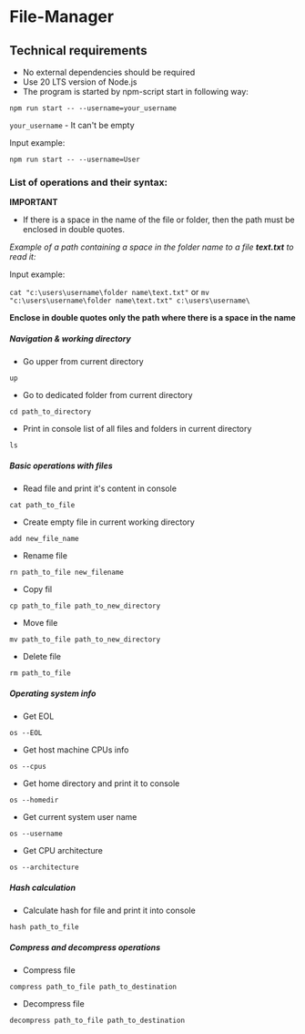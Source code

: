 # File-Manager

## Technical requirements

- No external dependencies should be required
- Use 20 LTS version of Node.js
- The program is started by npm-script start in following way:

`npm run start -- --username=your_username`

`your_username` - It can't be empty

Input example:

`npm run start -- --username=User`

### List of operations and their syntax:

**IMPORTANT**

- If there is a space in the name of the file or folder, then the path must be enclosed in double quotes.

_Example of a path containing a space in the folder name to a file **text.txt** to read it:_

Input example:

`cat "c:\users\username\folder name\text.txt"`
or
`mv "c:\users\username\folder name\text.txt" c:\users\username\`

**Enclose in double quotes only the path where there is a space in the name**

##### Navigation & working directory

- Go upper from current directory

`up`

- Go to dedicated folder from current directory

`cd path_to_directory`

- Print in console list of all files and folders in current directory

`ls`

##### Basic operations with files

- Read file and print it's content in console

`cat path_to_file`

- Create empty file in current working directory

`add new_file_name`

- Rename file

`rn path_to_file new_filename`

- Copy fil

`cp path_to_file path_to_new_directory`

- Move file

`mv path_to_file path_to_new_directory`

- Delete file

`rm path_to_file`

##### Operating system info

- Get EOL

`os --EOL`

- Get host machine CPUs info

`os --cpus`

- Get home directory and print it to console

`os --homedir`

- Get current system user name

`os --username`

- Get CPU architecture

`os --architecture`

##### Hash calculation

- Calculate hash for file and print it into console

`hash path_to_file`

##### Compress and decompress operations

- Compress file

`compress path_to_file path_to_destination`

- Decompress file

`decompress path_to_file path_to_destination`
